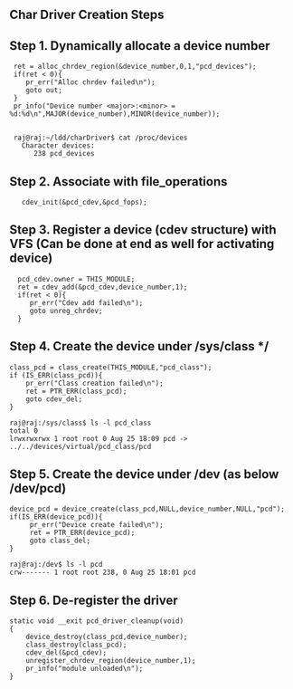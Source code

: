 
Char Driver Creation Steps
----------------------------

Step 1. Dynamically allocate a device number 
---------------------------------------------

     ret = alloc_chrdev_region(&device_number,0,1,"pcd_devices");
     if(ret < 0){
        pr_err("Alloc chrdev failed\n");
        goto out;
     }
     pr_info("Device number <major>:<minor> = %d:%d\n",MAJOR(device_number),MINOR(device_number));


     raj@raj:~/ldd/charDriver$ cat /proc/devices
       Character devices:
          238 pcd_devices



Step 2. Associate with file_operations 
---------------------------------------
       cdev_init(&pcd_cdev,&pcd_fops);


Step 3. Register a device (cdev structure) with VFS (Can be done at end as well for activating device)
----------------------------------------------------

      pcd_cdev.owner = THIS_MODULE;
      ret = cdev_add(&pcd_cdev,device_number,1);
      if(ret < 0){
         pr_err("Cdev add failed\n");
         goto unreg_chrdev;
      }



Step 4. Create the device under /sys/class */
---------------------------------------------- 
       
    class_pcd = class_create(THIS_MODULE,"pcd_class");
    if (IS_ERR(class_pcd)){
        pr_err("Class creation failed\n");
        ret = PTR_ERR(class_pcd);
        goto cdev_del;
    }

    raj@raj:/sys/class$ ls -l pcd_class
    total 0
    lrwxrwxrwx 1 root root 0 Aug 25 18:09 pcd -> ../../devices/virtual/pcd_class/pcd


Step 5. Create the device under /dev (as below /dev/pcd)
---------------------------------------------------------
        
    device_pcd = device_create(class_pcd,NULL,device_number,NULL,"pcd");
    if(IS_ERR(device_pcd)){
         pr_err("Device create failed\n");
         ret = PTR_ERR(device_pcd);
         goto class_del;
    }

    raj@raj:/dev$ ls -l pcd
    crw------- 1 root root 238, 0 Aug 25 18:01 pcd


Step 6. De-register the driver
------------------------------

    static void __exit pcd_driver_cleanup(void)
    {
        device_destroy(class_pcd,device_number);
        class_destroy(class_pcd);
        cdev_del(&pcd_cdev);
        unregister_chrdev_region(device_number,1);
        pr_info("module unloaded\n");
    }
